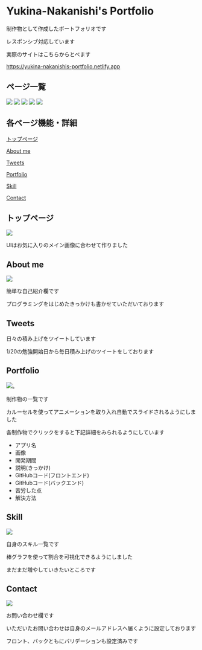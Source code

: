 # Yukina-Nakanishi's Portfolio

制作物として作成したポートフォリオです

レスポンシブ対応しています

実際のサイトはこちらからとべます

<a>https://yukina-nakanishis-portfolio.netlify.app

## ページ一覧
<img src="https://yn-portfolio.s3.ap-northeast-3.amazonaws.com/top.png">
<img src="https://yn-portfolio.s3.ap-northeast-3.amazonaws.com/aboutme.png">
<img src="https://yn-portfolio.s3.ap-northeast-3.amazonaws.com/ptf.png">
<img src="https://yn-portfolio.s3.ap-northeast-3.amazonaws.com/skill.png">
<img src="https://yn-portfolio.s3.ap-northeast-3.amazonaws.com/contact.png">

## 各ページ機能・詳細
[トップページ](#top)

[About me](#aboutme)

[Tweets](#tweets)

[Portfolio](#portfolio)

[Skill](#skill)

[Contact](#contact)

## トップページ<a id=top></a>

<img src="https://yn-portfolio.s3.ap-northeast-3.amazonaws.com/top.png">

UIはお気に入りのメイン画像に合わせて作りました


## About me<a id=aboutme></a>

<img src="https://yn-portfolio.s3.ap-northeast-3.amazonaws.com/aboutme.png">

簡単な自己紹介欄です

プログラミングをはじめたきっかけも書かせていただいております

## Tweets<a id=tweets></a>

日々の積み上げをツイートしています

1/20の勉強開始日から毎日積み上げのツイートをしております

## Portfolio<a id=portfolio></a>

<img src="https://yn-portfolio.s3.ap-northeast-3.amazonaws.com/ptf.png">。

制作物の一覧です

カルーセルを使ってアニメーションを取り入れ自動でスライドされるようにしました

各制作物でクリックをすると下記詳細をみられるようにしています

<ul>
<li>アプリ名</li>
<li>画像</li>
<li>開発期間</li>
<li>説明(きっかけ)</li>
<li>GitHubコード(フロントエンド)</li>
<li>GitHubコード(バックエンド)</li>
<li>苦労した点</li>
<li>解決方法</li>
</ul>

## Skill<a id=skill></a>

<img src="https://yn-portfolio.s3.ap-northeast-3.amazonaws.com/skill.png">

自身のスキル一覧です

棒グラフを使って割合を可視化できるようにしました

まだまだ増やしていきたいところです

## Contact<a id=contact></a>

<img src="https://yn-portfolio.s3.ap-northeast-3.amazonaws.com/contact.png">

お問い合わせ欄です

いただいたお問い合わせは自身のメールアドレスへ届くように設定しております

フロント、バックともにバリデーションも設定済みです

